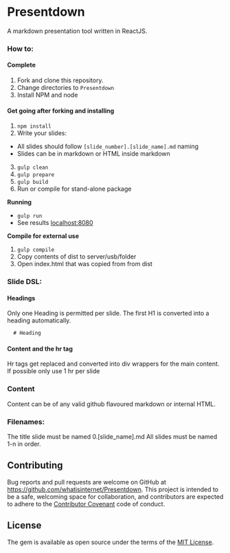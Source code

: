 # Presentdown
A markdown presentation tool written in ReactJS.

### How to:

#### Complete

1. Fork and clone this repository.
2. Change directories to `Presentdown`
3. Install NPM and node

#### Get going after forking and installing

1. `npm install`
2. Write your slides:
  - All slides should follow `[slide_number].[slide_name].md` naming
  - Slides can be in markdown or HTML inside markdown
3. `gulp clean`
4. `gulp prepare`
5. `gulp build`
6. Run or compile for stand-alone package

**Running**
- `gulp run`
- See results
  [localhost:8080](http://localhost:8080)

**Compile for external use**

1. `gulp compile`
2. Copy contents of dist to server/usb/folder
3. Open index.html that was copied from from dist

### Slide DSL:

#### Headings

Only one Heading is permitted per slide. The first H1 is converted into a
heading automatically.

```markdown
  # Heading
```

#### Content and the hr tag

Hr tags get replaced and converted into div wrappers for the
main content. If possible only use 1 hr per slide

### Content

Content can be of any valid github flavoured markdown or internal HTML.

### Filenames:

The title slide must be named 0.[slide_name].md
All slides must be named 1-n in order.

## Contributing

Bug reports and pull requests are welcome on GitHub at
https://github.com/whatisinternet/Presentdown. This project is intended to be a
safe, welcoming space for collaboration, and contributors are expected to adhere
to the [Contributor Covenant](contributor-covenant.org) code of conduct.


## License

The gem is available as open source under the terms of the [MIT
License](http://opensource.org/licenses/MIT).



